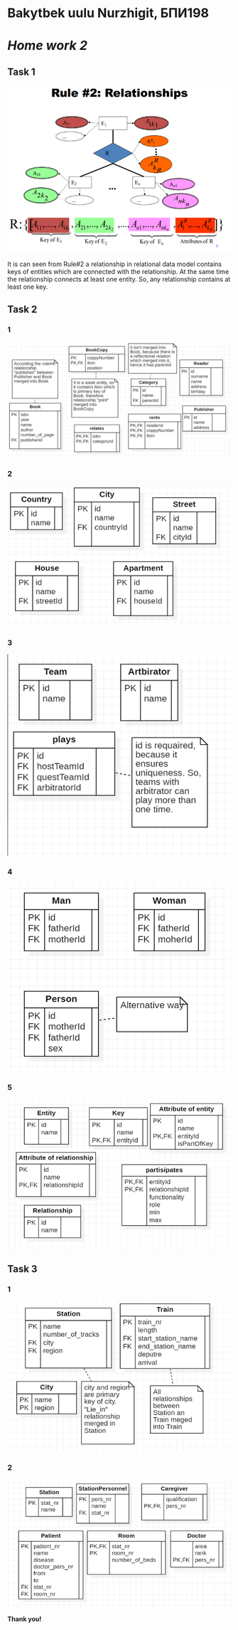 # Bakytbek uulu Nurzhigit, БПИ198
# _Home work 2_



## Task 1

![hw3_task1](./hw3_task1.png)

It is can seen from Rule#2 a relationship in relational data model contains keys of entities which are connected with the relationship. At the same time the relationship connects at least one entity. So, any relationship contains at least one key.


## Task 2

### 1
![hw3_task2_1](./hw3_task2_1.png)

### 2
![hw3_task2_2](./hw3_task2_2.png)

### 3
![hw3_task2_3](./hw3_task2_3.png)

### 4
![hw3_task2_4](./hw3_task2_4.png)

### 5
![hw3_task2_5](./hw3_task2_5.png)

## Task 3

### 1

![hw3_task3_1](./hw3_task3_1.png)

### 2

![hw3_task3_1](./hw3_task3_2.png)


**Thank you!**
